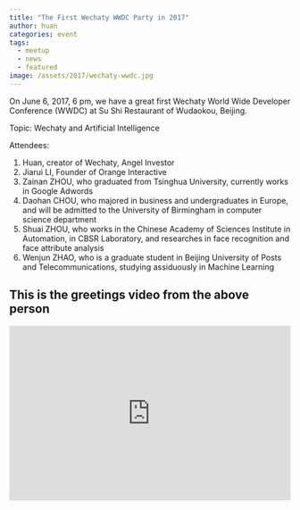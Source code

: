 ```yaml
---
title: "The First Wechaty WWDC Party in 2017"
author: huan
categories: event
tags:
  - meetup
  - news
  - featured
image: /assets/2017/wechaty-wwdc.jpg
---
```


On June 6, 2017, 6 pm, we have a great first Wechaty World Wide Developer Conference (WWDC) at Su Shi Restaurant of Wudaokou, Beijing.

Topic: Wechaty and Artificial Intelligence

Attendees:

1. Huan, creator of Wechaty, Angel Investor
1. Jiarui LI, Founder of Orange Interactive
1. Zainan ZHOU, who graduated from Tsinghua University, currently works in Google Adwords
1. Daohan CHOU, who majored in business and undergraduates in Europe, and will be admitted to the University of Birmingham in computer science department
1. Shuai ZHOU, who works in the Chinese Academy of Sciences Institute in Automation, in CBSR Laboratory, and researches in face recognition and face attribute analysis
1. Wenjun ZHAO, who is a graduate student in Beijing University of Posts and Telecommunications, studying assiduously in Machine Learning

## This is the greetings video from the above person

<div class="video-container" style="
    position: relative;
    padding-bottom:56.25%;
    padding-top:30px;
    height:0;
    overflow:hidden;
">
<iframe width="560" height="315" src="https://www.youtube.com/embed/Kd_I-nvdn9I" frameborder="0" allowfullscreen="" style="
    position: absolute;
    top:0;
    left:0;
    width:100%;
    height:100%;
"></iframe></div>
